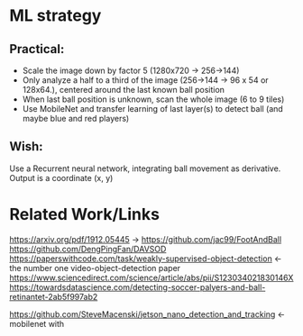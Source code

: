 # ML strategy

## Practical:

- Scale the image down by factor 5 (1280x720 -> 256->144)
- Only analyze a half to a third of the image (256->144 -> 96 x 54 or 128x64.), centered around the last known ball position
- When last ball position is unknown, scan the whole image (6 to 9 tiles)
- Use MobileNet and transfer learning of last layer(s) to detect ball (and maybe blue and red players)

## Wish: 

Use a Recurrent neural network, integrating ball movement as derivative. Output is a coordinate (x, y)

# Related Work/Links

https://arxiv.org/pdf/1912.05445  -> https://github.com/jac99/FootAndBall
https://github.com/DengPingFan/DAVSOD
https://paperswithcode.com/task/weakly-supervised-object-detection  <- the number one video-object-detection paper
https://www.sciencedirect.com/science/article/abs/pii/S123034021830146X
https://towardsdatascience.com/detecting-soccer-palyers-and-ball-retinantet-2ab5f997ab2

https://github.com/SteveMacenski/jetson_nano_detection_and_tracking <- mobilenet with 

